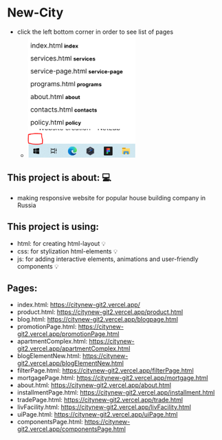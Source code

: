 # New-City
- click the left bottom corner in order to see list of pages
  - <img src="https://github.com/Vlad-Vasinev/Vlad-Vasinev/blob/main/list%20of%20pages.PNG" width="250">
  
## This project is about: 💻
- making responsive website for popular house building company in Russia

## This project is using:
- html: for creating html-layout 💡
- css: for stylization html-elements 💡
- js: for adding interactive elements, animations and user-friendly components 💡

## Pages:
- index.html: https://citynew-git2.vercel.app/
- product.html: https://citynew-git2.vercel.app/product.html
- blog.html: https://citynew-git2.vercel.app/blogpage.html
- promotionPage.html: https://citynew-git2.vercel.app/promotionPage.html
- apartmentComplex.html: https://citynew-git2.vercel.app/apartmentComplex.html
- blogElementNew.html: https://citynew-git2.vercel.app/blogElementNew.html
- filterPage.html: https://citynew-git2.vercel.app/filterPage.html
- mortgagePage.html: https://citynew-git2.vercel.app/mortgage.html
- about.html: https://citynew-git2.vercel.app/about.html
- installmentPage.html: https://citynew-git2.vercel.app/installment.html
- tradePage.html: https://citynew-git2.vercel.app/trade.html
- livFacility.html: https://citynew-git2.vercel.app/livFacility.html
- uiPage.html: https://citynew-git2.vercel.app/uiPage.html
- componentsPage.html: https://citynew-git2.vercel.app/componentsPage.html
